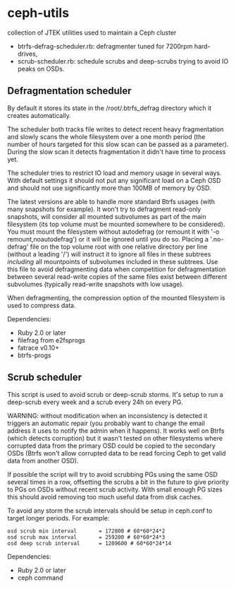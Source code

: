 # ceph-utils
collection of JTEK utilities used to maintain a Ceph cluster

* btrfs-defrag-scheduler.rb: defragmenter tuned for 7200rpm hard-drives,
* scrub-scheduler.rb: schedule scrubs and deep-scrubs trying to avoid IO peaks
  on OSDs.

Defragmentation scheduler
-------------------------

By default it stores its state in the /root/.btrfs_defrag directory which it
creates automatically.

The scheduler both tracks file writes to detect recent heavy fragmentation and
slowly scans the whole filesystem over a one month period (the number of hours
targeted for this slow scan can be passed as a parameter). During the slow
scan it detects fragmentation it didn't have time to process yet.

The scheduler tries to restrict IO load and memory usage in several ways. With
default settings it should not put any significant load on a Ceph OSD and
should not use significantly more than 100MB of memory by OSD.

The latest versions are able to handle more standard Btrfs usages (with many
snapshots for example). It won't try to defragment read-only snapshots, will
consider all mounted subvolumes as part of the main filesystem (its top volume
must be mounted somewhere to be considered). You must mount the filesystem
without autodefrag (or remount it with '-o remount,noautodefrag') or it will
be ignored until you do so.
Placing a '.no-defrag' file on the top volume root with one relative directory
per line (without a leading '/') will instruct it to ignore all files in these
subtrees *including* all mountpoints of subvolumes included in these subtrees.
Use this file to avoid defragmenting data when competition for defragmentation
between several read-write copies of the same files exist between different
subvolumes (typically read-write snapshots with low usage).

When defragmenting, the compression option of the mounted filesystem is used to
compress data.

Dependencies:
* Ruby 2.0 or later
* filefrag from e2fsprogs
* fatrace v0.10+
* btrfs-progs

Scrub scheduler
---------------

This script is used to avoid scrub or deep-scrub storms. It's setup to run a
deep-scrub every week and a scrub every 24h on every PG.

WARNING: without modification when an inconsistency is detected it triggers an
automatic repair (you probably want to change the email address it uses to
notify the admin when it happens). It works well on Btrfs (which detects
corruption)  but it wasn't tested on other filesystems where corrupted data
from the primary OSD could be copied to the secondary OSDs (Btrfs won't allow
corrupted data to be read forcing Ceph to get valid data from another OSD).

If possible the script will try to avoid scrubbing PGs using the same OSD
several times in a row, offsetting the scrubs a bit in the future to
give priority to PGs on OSDs without recent scrub activity. With small enough
PG sizes this should avoid removing too much useful data from disk caches.

To avoid any storm the scrub intervals should be setup in ceph.conf to target
longer periods. For example:

    osd scrub min interval       = 172800 # 60*60*24*2
    osd scrub max interval       = 259200 # 60*60*24*3
    osd deep scrub interval      = 1209600 # 60*60*24*14

Dependencies:
* Ruby 2.0 or later
* ceph command
